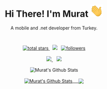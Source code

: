 
<h1 align="center">  Hi There!  I'm Murat <img src="Hi.gif" width="40px" />  </h1> 

<p align='center'>
  A mobile and .net developer from Turkey.
</p>
</br>
<p align='center'>
    <a href='https://github.com/muratozturk5?tab=repositories&sort=stargazers'>
        <img alt='total stars' title='Total stars on GitHub' src='https://custom-icon-badges.herokuapp.com/badge/dynamic/json?logo=star&color=55960c&labelColor=488207&label=Stars&style=for-the-badge&query=%24.stars&url=https://api.github-star-counter.workers.dev/user/muratozturk5'/>
    </a> 
    <img src='https://vbr.wocr.tk/badge?page_id=muratozturk5&style=for-the-badge&logo=Github&color=16a085'>  
    <a href='https://github.com/muratozturk5?tab=followers'>
        <img alt='followers' title='Follow Me on GitHub' src='https://custom-icon-badges.herokuapp.com/github/followers/muratozturk5?color=236ad3&labelColor=1155ba&style=for-the-badge&logo=person-add&label=Follow&logoColor=white'/>
    </a>
     <br>
     <br>
    <a href='https://www.linkedin.com/in/murat-%C3%B6zt%C3%BCrk-7a9306217/' target='_blank'>
        <img src='https://img.shields.io/badge/linkedin%20-%230077B5.svg?&style=for-the-badge&logo=linkedin&logoColor=white'/>
    </a>  
   <a href='https://www.instagram.com/murat318ozturk/' target='_blank'>
           <img src="https://img.shields.io/badge/instagram-%23E4405F.svg?&style=for-the-badge&logo=instagram&logoColor=white" />        
    </a>
</p>



<p align="center">

<img height="150em" alt="Murat's Github Stats" align="center" src="https://streak-stats.demolab.com?user=muratozturk5&theme=react&mode=weekly&background=0D1117" />
</br>
</br>
<a href="">
<img height="150em" alt="Murat's Github Stats" align="center" src="https://github-readme-stats.vercel.app/api?username=muratozturk5&show_icons=true&count_private=true&theme=react&bg_color=0D1117" />    
<img height="150em" align="center" src="https://github-readme-stats.vercel.app/api/top-langs/?username=muratozturk5&langs_count=8&count_private=true&layout=compact&theme=react&bg_color=0D1117&&hide=html,css,javascript" />
</a>
</p>


